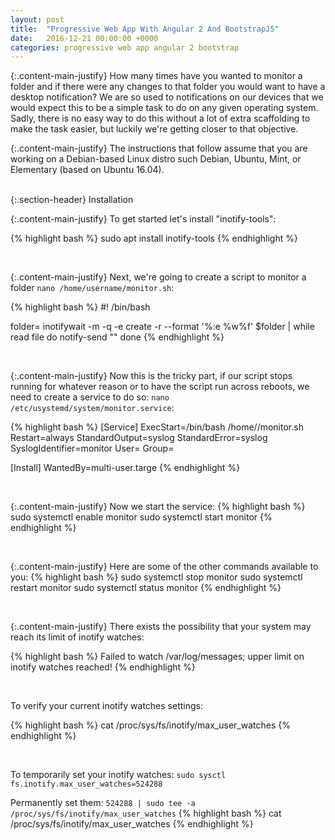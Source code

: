 ```yaml
---
layout: post
title:  "Progressive Web App With Angular 2 And BootstrapJS"
date:   2016-12-21 00:00:00 +0000
categories: progressive web app angular 2 bootstrap
---
```

{:.content-main-justify}
How many times have you wanted to monitor a folder and if there were any changes to that folder you would want to have a desktop notification?  We are so used to notifications on our devices that we would expect this to be a simple task to do on any given operating system.  Sadly, there is no easy way to do this without a lot of extra scaffolding to make the task easier, but luckily we're getting closer to that objective.

{:.content-main-justify}
The instructions that follow assume that you are working on a Debian-based Linux distro such Debian, Ubuntu, Mint, or Elementary (based on Ubuntu 16.04).

<br />
{:.section-header}
Installation

{:.content-main-justify}
To get started let's install "inotify-tools":

{% highlight bash %}
sudo apt install inotify-tools
{% endhighlight %}

<br />

{:.content-main-justify}
Next, we're going to create a script to monitor a folder <code>nano /home/username/monitor.sh</code>:

{% highlight bash %}
#! /bin/bash

folder=<path>
inotifywait -m -q -e create -r --format '%:e %w%f' $folder | while read file
  do
    notify-send "<message>"
  done
{% endhighlight %}

<br />

{:.content-main-justify}
Now this is the tricky part, if our script stops running for whatever reason or to have the script run across reboots, we need to create a service to do so: <code>nano /etc/usystemd/system/monitor.service</code>:

{% highlight bash %}
[Service]
ExecStart=/bin/bash /home/<username>/monitor.sh
Restart=always
StandardOutput=syslog
StandardError=syslog
SyslogIdentifier=monitor
User=<username>
Group=<username>

[Install]
WantedBy=multi-user.targe
{% endhighlight %}

<br />

{:.content-main-justify}
Now we start the service:
{% highlight bash %}
sudo systemctl enable monitor
sudo systemctl start monitor
{% endhighlight %}

<br />

{:.content-main-justify}
Here are some of the other commands available to you:
{% highlight bash %}
sudo systemctl stop monitor
sudo systemctl restart monitor
sudo systemctl status monitor
{% endhighlight %}

<br />

{:.content-main-justify}
There exists the possibility that your system may reach its limit of inotify watches:

{% highlight bash %}
Failed to watch /var/log/messages; upper limit on inotify watches reached!
{% endhighlight %}

<br />

To verify your current inotify watches settings:

{% highlight bash %}
cat /proc/sys/fs/inotify/max_user_watches
{% endhighlight %}

<br />

To temporarily set your inotify watches: <code>sudo sysctl fs.inotify.max_user_watches=524288</code>

Permanently set them: <code>524288 | sudo tee -a /proc/sys/fs/inotify/max_user_watches</code>
{% highlight bash %}
cat /proc/sys/fs/inotify/max_user_watches
{% endhighlight %}

<!-- Jekyll also offers powerful support for code snippets:

{% highlight ruby %}
def print_hi(name)
  puts "Hi, #{name}"
end
print_hi('Tom')
#=> prints 'Hi, Tom' to STDOUT.
{% endhighlight %} -->

<!-- Check out the [Jekyll docs][jekyll-docs] for more info on how to get the <code>most</code> out of Jekyll. File all bugs/feature requests at [Jekyll’s GitHub repo][jekyll-gh]. If you have questions, you can ask them on [Jekyll Talk][jekyll-talk].

[jekyll-docs]: http://jekyllrb.com/docs/home
[jekyll-gh]:   https://github.com/jekyll/jekyll
[jekyll-talk]: https://talk.jekyllrb.com/ -->

